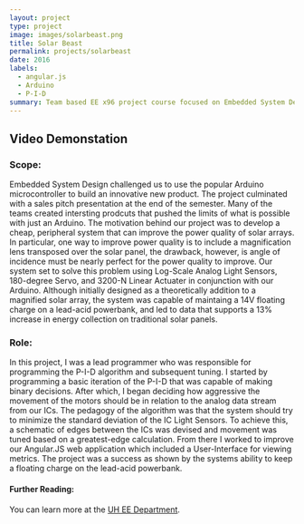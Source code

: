 ```yaml
---
layout: project
type: project
image: images/solarbeast.png
title: Solar Beast
permalink: projects/solarbeast
date: 2016
labels:
  - angular.js
  - Arduino
  - P-I-D
summary: Team based EE x96 project course focused on Embedded System Design using Arduino.
---
```


<div class="ui teal inverted center aligned segment">
<div class="ui center aligned segment">
    <h2 class="ui header">Video Demonstation</h2>
</div>
</div>

<div class="ui container">
	<div class="ui embed" data-source="vimeo" data-id="199945024" data-placeholder="/images/solarbeast.png">
	</div>
</div>


<h3>Scope:</h3>
<div class="ui stacked segment">
    <p>Embedded System Design challenged us to use the popular Arduino microcontroller to build an innovative new product.  The project culminated with a sales pitch presentation at the end of the semester.  Many of the teams created intersting prodcuts that pushed the limits of what is possible with just an Arduino.  The motivation behind our project was to develop a cheap, peripheral system that can improve the power quality of solar arrays.  In particular, one way to improve power quality is to include a magnification lens transposed over the solar panel, the drawback, however, is angle of incidence must be nearly perfect for the power quality to improve.  Our system set to solve this problem using Log-Scale Analog Light Sensors, 180-degree Servo, and 3200-N Linear Actuater in conjunction with our Arduino.  Although initially designed as a theoretically addition to a magnified solar array, the system was capable of maintaing a 14V floating charge on a lead-acid powerbank, and led to data that supports a 13% increase in energy collection on traditional solar panels.</p>
</div>
<h3>Role:</h3>
<div class="ui stacked segment">
    <p>In this project, I was a lead programmer who was responsible for programming the P-I-D algorithm and subsequent tuning.  I started by programming a basic iteration of the P-I-D that was capable of making binary decisions.  After which, I began deciding how aggressive the movement of the motors should be in relation to the analog data stream from our ICs.  The pedagogy of the algorithm was that the system should try to minimize the standard deviation of the IC Light Sensors.  To achieve this, a schematic of edges between the ICs was devised and movement was tuned based on a greatest-edge calculation.  From there I worked to improve our Angular.JS web application which included a User-Interface for viewing metrics.  The project was a success as shown by the systems ability to keep a floating charge on the lead-acid powerbank.</p>
</div>
<h4>Further Reading:</h4>
<div class="ui stacked segment">
    You can learn more at the <a href="http://ee.hawaii.edu">UH EE Department</a>.
</div>


